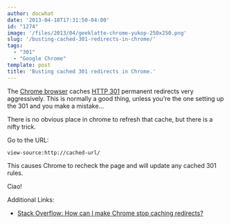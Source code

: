 ```yaml
---
author: docwhat
date: '2013-04-18T17:31:50-04:00'
id: "1274"
image: '/files/2013/04/geeklatte-chrome-yukop-250x250.png'
slug: '/busting-cached-301-redirects-in-chrome/'
tags:
  - "301"
  - "Google Chrome"
template: post
title: 'Busting cached 301 redirects in Chrome.'
---
```


The [Chrome browser](http://www.google.com/chrome/) caches
[HTTP 301](http://en.wikipedia.org/wiki/HTTP_301) permanent redirects very
aggressively. This is normally a good thing, unless you're the one setting up
the 301 and you make a mistake...

There is no obvious place in chrome to refresh that cache, but there is a
nifty trick.

Go to the URL:

    view-source:http://cached-url/

This causes Chrome to recheck the page and will update any cached 301 rules.

Ciao!

<!-- more -->

Additional Links:

-   [Stack Overflow: How can I make Chrome stop caching redirects?](http://superuser.com/questions/304589/how-can-i-make-chrome-stop-caching-redirects)
